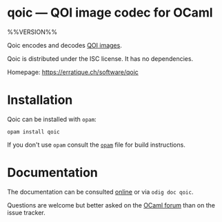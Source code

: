qoic — QOI image codec for OCaml
================================
%%VERSION%%

Qoic encodes and decodes [QOI images][qoi].

Qoic is distributed under the ISC license. It has no dependencies. 

[qoi]: https://qoiformat.org/

Homepage: <https://erratique.ch/software/qoic>

# Installation

Qoic can be installed with `opam`:

    opam install qoic

If you don't use `opam` consult the [`opam`](opam) file for build
instructions.

# Documentation

The documentation can be consulted [online][doc] or via `odig doc qoic`.

Questions are welcome but better asked on the [OCaml forum][ocaml-forum] 
than on the issue tracker.

[doc]: https://erratique.ch/software/qoic/doc
[ocaml-forum]: https://discuss.ocaml.org/




